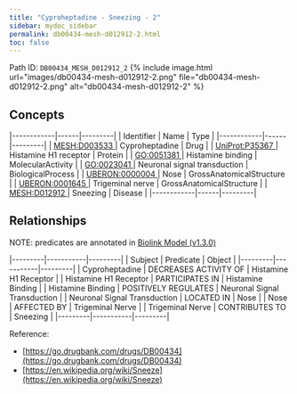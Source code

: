 ```yaml
---
title: "Cyproheptadine - Sneezing - 2"
sidebar: mydoc_sidebar
permalink: db00434-mesh-d012912-2.html
toc: false 
---
```



Path ID: `DB00434_MESH_D012912_2`
{% include image.html url="images/db00434-mesh-d012912-2.png" file="db00434-mesh-d012912-2.png" alt="db00434-mesh-d012912-2" %}

## Concepts

|------------|------|---------|
| Identifier | Name | Type    |
|------------|------|---------|
| <a href="https://identifiers.org/MESH:D003533">MESH:D003533 </a> | Cyproheptadine | Drug |
| <a href="https://identifiers.org/UniProt:P35367">UniProt:P35367 </a> | Histamine H1 receptor | Protein |
| <a href="https://identifiers.org/GO:0051381">GO:0051381 </a> | Histamine binding | MolecularActivity |
| <a href="https://identifiers.org/GO:0023041">GO:0023041 </a> | Neuronal signal transduction | BiologicalProcess |
| <a href="https://identifiers.org/UBERON:0000004">UBERON:0000004 </a> | Nose | GrossAnatomicalStructure |
| <a href="https://identifiers.org/UBERON:0001645">UBERON:0001645 </a> | Trigeminal nerve | GrossAnatomicalStructure |
| <a href="https://identifiers.org/MESH:D012912">MESH:D012912 </a> | Sneezing | Disease |
|------------|------|---------|

## Relationships


NOTE: predicates are annotated in <a href="https://github.com/biolink/biolink-model/releases/tag/v1.3.0">Biolink Model (v1.3.0)</a>

|---------|-----------|---------|
| Subject | Predicate | Object  |
|---------|-----------|---------|
| Cyproheptadine | DECREASES ACTIVITY OF | Histamine H1 Receptor |
| Histamine H1 Receptor | PARTICIPATES IN | Histamine Binding |
| Histamine Binding | POSITIVELY REGULATES | Neuronal Signal Transduction |
| Neuronal Signal Transduction | LOCATED IN | Nose |
| Nose | AFFECTED BY | Trigeminal Nerve |
| Trigeminal Nerve | CONTRIBUTES TO | Sneezing |
|---------|-----------|---------|

Reference: 
  - [https://go.drugbank.com/drugs/DB00434](https://go.drugbank.com/drugs/DB00434)
  - [https://en.wikipedia.org/wiki/Sneeze](https://en.wikipedia.org/wiki/Sneeze)
